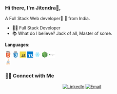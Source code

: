 ### Hi there, I'm Jitendra👦,
A Full Stack Web developer🎯 🎨 from India.

- 👨‍💻 Full Stack Developer
- 📚 What do I believe? Jack of all, Master of some.

**Languages:**  

<code><img height="20" src="https://raw.githubusercontent.com/github/explore/80688e429a7d4ef2fca1e82350fe8e3517d3494d/topics/html/html.png"></code>
<code><img height="20" src="https://raw.githubusercontent.com/github/explore/80688e429a7d4ef2fca1e82350fe8e3517d3494d/topics/css/css.png"></code>
<code><img height="20" src="https://raw.githubusercontent.com/github/explore/80688e429a7d4ef2fca1e82350fe8e3517d3494d/topics/javascript/javascript.png"></code>
<code><img height="20" src="https://raw.githubusercontent.com/github/explore/80688e429a7d4ef2fca1e82350fe8e3517d3494d/topics/typescript/typescript.png"></code>
<code><img height="20" src="https://raw.githubusercontent.com/github/explore/80688e429a7d4ef2fca1e82350fe8e3517d3494d/topics/react/react.png"></code>
<code><img height="20" src="https://raw.githubusercontent.com/github/explore/80688e429a7d4ef2fca1e82350fe8e3517d3494d/topics/nodejs/nodejs.png"></code>
<code><img height="20" src="https://raw.githubusercontent.com/github/explore/80688e429a7d4ef2fca1e82350fe8e3517d3494d/topics/mongodb/mongodb.png"></code>
<code> <img height="20" src="https://raw.githubusercontent.com/github/explore/master/topics/java/java.png" alt="Java Icon"></code>


<h3> 🤝🏻 Connect with Me </h3>

<p align="center">
 <!-- <a href="https://www.adityavsingh.com/"><img alt="Website" src="https://img.shields.io/badge/Website-www.adityavsingh.com-blue?style=flat-square&logo=google-chrome"></a> -->
<a href="https://www.linkedin.com/in/jitendra-patel-637362a5/"><img alt="LinkedIn" src="https://img.shields.io/badge/LinkedIn-Jitendra%20patel-blue?style=flat-square&logo=linkedin"></a>
<a href="mailto:pateljitendra055@gmail.com"><img alt="Email" src="https://img.shields.io/badge/pateljitendra055@gmail.com-blue?style=flat-square&logo=gmail"></a>
</p>

 <!--⭐️ From [Jitendra Patel](https://github.com/Jitendra1295)-->
